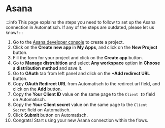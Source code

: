 # Asana

:::info
This page explains the steps you need to follow to set up the Asana
connection in Automatisch. If any of the steps are outdated, please let us know!
:::

1. Go to the [Asana developer console](https://app.asana.com/0/my-apps) to create a project.
2. Click on the **Create new app** in **My Apps**, and click on the **New Project** button.
3. Fill the form for your project and click on the **Create app** button.
4. Go to **Manage distrubition** and select **Any workspace** option in **Choose a distribution method** and save it.
5. Go to **OAuth** tab from left panel and click on the **+Add redirect URL** button.
6. Copy **OAuth Redirect URL** from Automatisch to the redirect url field, and click on the **Add** button.
7. Copy the **Your Client ID** value on the same page to the `Client ID` field on Automatisch.
8. Copy the **Your Client secret** value on the same page to the `Client Secret` field on Automatisch.
9. Click **Submit** button on Automatisch.
10. Congrats! Start using your new Asana connection within the flows.
